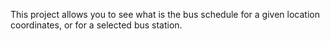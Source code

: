 This project allows you to see what is the bus schedule for a given location coordinates, or for a selected bus station.
